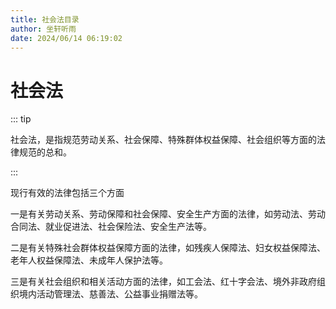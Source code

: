 ```yaml
---
title: 社会法目录
author: 坐轩听雨
date: 2024/06/14 06:19:02
---
```

# 社会法

::: tip

社会法，是指规范劳动关系、社会保障、特殊群体权益保障、社会组织等方面的法律规范的总和。

:::

现行有效的法律包括三个方面

一是有关劳动关系、劳动保障和社会保障、安全生产方面的法律，如劳动法、劳动合同法、就业促进法、社会保险法、安全生产法等。

二是有关特殊社会群体权益保障方面的法律，如残疾人保障法、妇女权益保障法、老年人权益保障法、未成年人保护法等。

三是有关社会组织和相关活动方面的法律，如工会法、红十字会法、境外非政府组织境内活动管理法、慈善法、公益事业捐赠法等。
